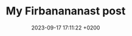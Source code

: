 ---
layout: post
title:  "My Firbanananast post"
date:   2023-09-17 17:11:22 +0200
categories: jekyll update
---